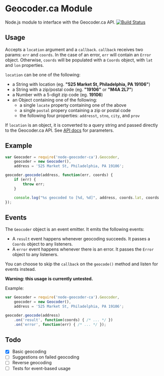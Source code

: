 Geocoder.ca Module
===========================

Node.js module to interface with the Geocoder.ca API.
[![Build Status](https://travis-ci.org/inxilpro/node-geocoder-ca.png)](https://travis-ci.org/inxilpro/node-geocoder-ca)

Usage
---------------------------

Accepts a `location` argument and a `callback`.  `callback` receives
two params: `err` and `coords`.  In the case of an error, `err` will
contain an `Error` object.  Otherwise, `coords` will be populated with
a `Coords` object, with `lat` and `lon` properties.

`location` can be one of the following:

 - a String with location (eg. __"525 Market St, Philadelphia, PA 19106"__)
 - a String with a zip/postal code (eg. __"19106"__ or __"M4A 2L7"__)
 - a Number with a 5-digit zip code (eg. __19106__)
 - an Object containing one of the following:
    - a single `locate` property containing one of the above
    - a single `postal` propery containing a zip or postal code
    - the following four properties: `addresst`, `stno`, `city`, and `prov`

If `location` is an object, it is converted to a query string and passed directly
to the Geocoder.ca API.  See [API docs](http://geocoder.ca/?premium_api=1) for parameters.

Example
---------------------------

```javascript
var Geocoder = require('node-geocoder-ca').Geocoder,
	geocoder = new Geocoder(),
	address = '525 Market St, Philadelphia, PA 19106';

geocoder.geocode(address, function(err, coords) {
	if (err) {
		throw err;
	}

	console.log("%s geocoded to [%d, %d]", address, coords.lat, coords.lon);
});
```

Events
---------------------------
The `Geocoder` object is an event emitter.  It emits the following events:

 - A `result` event happens whenever geocoding succeeds.  It passes a `Coords` object to any listeners.
 - A `error` event happens whenever there is an error.  It passes the `Error` object to any listeners.

You can choose to skip the `callback` on the `geocode()` method and listen for events instead.

**Warning: this usage is currently untested.**

Example:

```javascript
var Geocoder = require('node-geocoder-ca').Geocoder,
	geocoder = new Geocoder(),
	address = '525 Market St, Philadelphia, PA 19106';

geocoder.geocode(address)
	.on('result', function(coords) { /* ... */ })
	.on('error', function(err) { /* ... */ });
```

Todo
---------------------------
- [x] Basic geocoding
- [ ] Suggestions on failed geocoding
- [ ] Reverse geocoding
- [ ] Tests for event-based usage